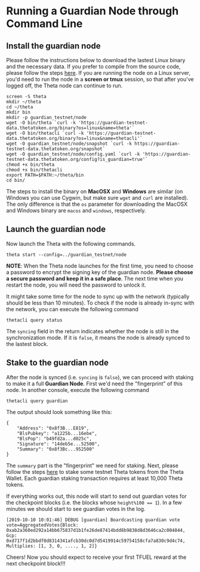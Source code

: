 # Running a Guardian Node through Command Line

## Install the guardian node

Please follow the instructions below to download the lastest Linux binary and the necessary data. If you prefer to compile from the source code, please follow the steps [here](./COMPILE.md#install-guardian-node-from-source-code). If you are running the node on a Linux server, you'd need to run the node in a **screen or tmux** session, so that after you've logged off, the Theta node can continue to run.

```
screen -S theta
mkdir ~/theta
cd ~/theta
mkdir bin
mkdir -p guardian_testnet/node
wget -O bin/theta `curl -k 'https://guardian-testnet-data.thetatoken.org/binary?os=linux&name=theta'`
wget -O bin/thetacli `curl -k 'https://guardian-testnet-data.thetatoken.org/binary?os=linux&name=thetacli'`
wget -O guardian_testnet/node/snapshot `curl -k https://guardian-testnet-data.thetatoken.org/snapshot`
wget -O guardian_testnet/node/config.yaml `curl -k 'https://guardian-testnet-data.thetatoken.org/config?is_guardian=true'`
chmod +x bin/theta
chmod +x bin/thetacli
export PATH=$PATH:~/theta/bin
cd bin/
```

The steps to install the binary on **MacOSX** and **Windows** are similar (on Windows you can use Cygwin, but make sure `wget` and `curl` are installed). The only difference is that the `os` parameter for downloading the MacOSX and Windows binary are `macos` and `windows`, respectively.

## Launch the guardian node

Now launch the Theta with the following commands.

```
theta start --config=../guardian_testnet/node
```

**NOTE**: When the Theta node launches for the first time, you need to choose a password to encrypt the signing key of the guardian node. **Please choose a secure password and keep it in a safe place**. The next time when you restart the node, you will need the password to unlock it.

It might take some time for the node to sync up with the network (typically should be less than 10 minutes). To check if the node is already in-sync with the network, you can execute the following command

```
thetacli query status
```

The `syncing` field in the return indicates whether the node is still in the synchronization mode. If it is `false`, it means the node is already synced to the lastest block.

## Stake to the guardian node

After the node is synced (i.e. `syncing` is `false`), we can proceed with staking to make it a full **Guardian Node**. First we'd need the "fingerprint" of this node. In another console, execute the following command

```
thetacli query guardian
```

The output should look something like this:

```
{
    "Address": "0x8f3B...E819",
    "BlsPubkey": "a1225b...16ebe",
    "BlsPop": "b49fd2a...d025c",
    "Signature": "14deb5e...52500",
    "Summary": "0x8f3Bc...952500"
}
```

The `summary` part is the "fingerprint" we need for staking. Next, please follow the steps [here](./GUI.md#stake-to-the-guardian-node) to stake some testnet Theta tokens from the Theta Wallet. Each guardian staking transaction requires at least 10,000 Theta tokens.

If everything works out, this node will start to send out guardian votes for the checkpoint blocks (i.e. the blocks whose `height%100 == 1`). In a few minutes we should start to see guardian votes in the log.

```
[2019-10-10 10:01:46] DEBUG [guardian] Boardcasting guardian vote vote=AggregatedVotes{Block: 0xab2a360ed292a14bb675837d1b1fe26de87414bdd8b9838d8d3646ca2c004844, Gcp: 0xd717f1d2bbdf0d8314341afcb30dc0d7d5419914c59754158cfa7a830c9d4c74,  Multiplies: [1, 3, 0, ...., 1, 2]}
```

Cheers! Now you should expect to receive your first TFUEL reward at the next checkpoint block!!!

